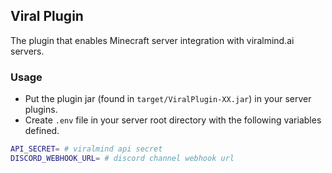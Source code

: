 ## Viral Plugin

The plugin that enables Minecraft server integration with viralmind.ai servers.

### Usage

* Put the plugin jar (found in `target/ViralPlugin-XX.jar`) in your server plugins.
* Create `.env` file in your server root directory with the following variables defined.

```bash
API_SECRET= # viralmind api secret
DISCORD_WEBHOOK_URL= # discord channel webhook url
```